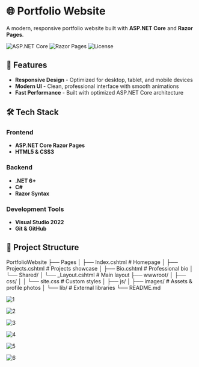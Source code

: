 # 🌐 Portfolio Website

A modern, responsive portfolio website built with **ASP.NET Core** and **Razor Pages**.

![ASP.NET Core](https://img.shields.io/badge/ASP.NET_Core-6.0%2B-512BD4?logo=dotnet)
![Razor Pages](https://img.shields.io/badge/Razor_Pages-C%23%20%7C%20HTML%20%7C%20CSS-512BD4)
![License](https://img.shields.io/badge/License-MIT-green)

## 🚀 Features

- **Responsive Design** - Optimized for desktop, tablet, and mobile devices
- **Modern UI** - Clean, professional interface with smooth animations
- **Fast Performance** - Built with optimized ASP.NET Core architecture

## 🛠️ Tech Stack

### Frontend
- **ASP.NET Core Razor Pages**
- **HTML5 & CSS3**

### Backend
- **.NET 6+**
- **C#** 
- **Razor Syntax**

### Development Tools
- **Visual Studio 2022**
- **Git & GitHub**

## 📁 Project Structure

PortfolioWebsite
├── Pages
│ ├── Index.cshtml # Homepage
│ ├── Projects.cshtml # Projects showcase
│ ├── Bio.cshtml # Professional bio
│ └── Shared/
│ └── _Layout.cshtml # Main layout
├── wwwroot/
│ ├── css/
│ │ └── site.css # Custom styles
│ ├── js/
│ ├── images/ # Assets & profile photos
│ └── lib/ # External libraries
└── README.md

![1](https://github.com/user-attachments/assets/35185511-b518-4ef6-9245-9d822039d646)

![2](https://github.com/user-attachments/assets/0a3bf51c-288d-4506-9379-df5e84a89ddd)

![3](https://github.com/user-attachments/assets/42d04963-f54d-43b5-b458-214608caa2ae)

![4](https://github.com/user-attachments/assets/e17d3e0b-4d3a-43dc-8869-6be504fafa57)

![5](https://github.com/user-attachments/assets/1740cb7f-3a66-4a92-a51a-afb95fb3bddf)

![6](https://github.com/user-attachments/assets/ed9be3cf-0bda-4e89-8bc4-934a321edbf1)
